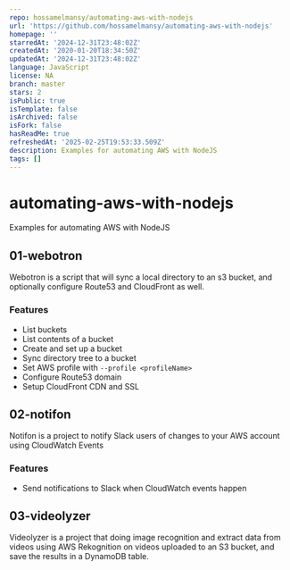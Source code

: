 ```yaml
---
repo: hossamelmansy/automating-aws-with-nodejs
url: 'https://github.com/hossamelmansy/automating-aws-with-nodejs'
homepage: ''
starredAt: '2024-12-31T23:48:02Z'
createdAt: '2020-01-20T18:34:50Z'
updatedAt: '2024-12-31T23:48:02Z'
language: JavaScript
license: NA
branch: master
stars: 2
isPublic: true
isTemplate: false
isArchived: false
isFork: false
hasReadMe: true
refreshedAt: '2025-02-25T19:53:33.509Z'
description: Examples for automating AWS with NodeJS
tags: []
---
```


# automating-aws-with-nodejs

Examples for automating AWS with NodeJS

## 01-webotron

Webotron is a script that will sync a local directory to an s3 bucket, and optionally configure Route53 and CloudFront as well.

### Features

- List buckets
- List contents of a bucket
- Create and set up a bucket
- Sync directory tree to a bucket
- Set AWS profile with `--profile <profileName>`
- Configure Route53 domain
- Setup CloudFront CDN and SSL

## 02-notifon

Notifon is a project to notify Slack users of changes to your AWS account using CloudWatch Events

### Features

- Send notifications to Slack when CloudWatch events happen

## 03-videolyzer

Videolyzer is a project that doing image recognition and extract data from videos using AWS Rekognition on videos uploaded to an S3 bucket, and save the results in a DynamoDB table.
